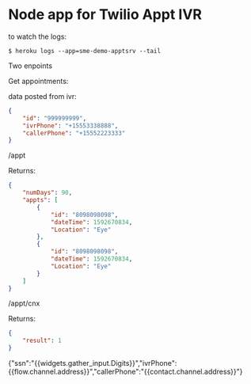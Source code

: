 # Node app for Twilio Appt IVR


to watch the logs:

```
$ heroku logs --app=sme-demo-apptsrv --tail
```

Two enpoints


Get appointments: 

data posted from ivr:
```json
{
    "id": "999999999",
    "ivrPhone": "+15553338888",
    "callerPhone": "+15552223333"
}
```
/appt   

Returns:
```json
{
    "numDays": 90,
    "appts": [
        {
            "id": "8098098098",
            "dateTime": 1592670834,
            "Location": "Eye"
        },
        {
            "id": "8098098098",
            "dateTime": 1592670834,
            "Location": "Eye"
        }
    ]
}
```
/appt/cnx

Returns:
```json
{
    "result": 1 
}
```

{"ssn":"{{widgets.gather_input.Digits}}","ivrPhone":{{flow.channel.address}}","callerPhone":"{{contact.channel.address}}"}